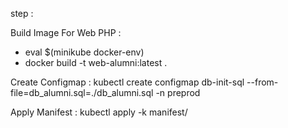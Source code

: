 step : 

Build Image For Web PHP :
- eval $(minikube docker-env)
- docker build -t web-alumni:latest .

Create Configmap : 
kubectl create configmap db-init-sql   --from-file=db_alumni.sql=./db_alumni.sql   -n preprod

Apply Manifest : 
kubectl apply -k manifest/
